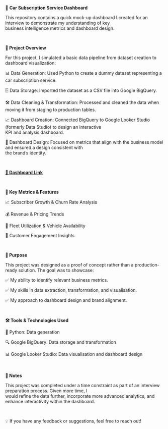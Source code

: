 🚗 **Car Subscription Service Dashboard**

This repository contains a quick mock-up dashboard I created for an interview to demonstrate my understanding of key <br>business intelligence metrics and dashboard design.

<br>

**📌 Project Overview**

For this project, I simulated a basic data pipeline from dataset creation to dashboard visualization:

📊 Data Generation: Used Python to create a dummy dataset representing a car subscription service.

🗄️ Data Storage: Imported the dataset as a CSV file into Google BigQuery.

🛠️ Data Cleaning & Transformation: Processed and cleaned the data when moving it from staging to production tables.

📈 Dashboard Creation: Connected BigQuery to Google Looker Studio (formerly Data Studio) to design an interactive <br>KPI and analysis dashboard.

🎨 Dashboard Design: Focused on metrics that align with the business model and ensured a design consistent with <br>the brand’s identity.

<br>


[**🔗 Dashboard Link**](https://lookerstudio.google.com/reporting/c05cc1e8-e857-4adf-904e-38214b20ce79)

<br>

**📌 Key Metrics & Features**

📈 Subscriber Growth & Churn Rate Analysis

💰 Revenue & Pricing Trends

🚙 Fleet Utilization & Vehicle Availability

👥 Customer Engagement Insights

<br>

**🎯 Purpose**

This project was designed as a proof of concept rather than a production-ready solution. The goal was to showcase:

✅ My ability to identify relevant business metrics.

✅ My skills in data extraction, transformation, and visualisation.

✅ My approach to dashboard design and brand alignment.

<br>

**🛠️ Tools & Technologies Used**

🐍 Python: Data generation

🔍 Google BigQuery: Data storage and transformation

📊 Google Looker Studio: Data visualisation and dashboard design

<br>

**📝 Notes**

This project was completed under a time constraint as part of an interview preparation process. Given more time, I <br>would refine the data further, incorporate more advanced analytics, and enhance interactivity within the dashboard.

<br>

💡 If you have any feedback or suggestions, feel free to reach out!
